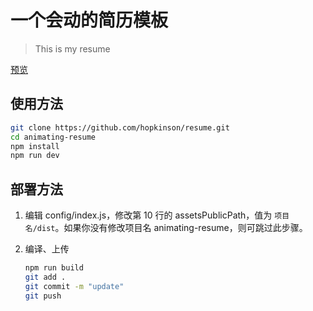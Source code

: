 # 一个会动的简历模板

> This is my resume

[预览](http://120.76.230.40:7081/index.html)

## 使用方法

``` bash
git clone https://github.com/hopkinson/resume.git
cd animating-resume
npm install
npm run dev
```

## 部署方法


1. 编辑 config/index.js，修改第 10 行的 assetsPublicPath，值为 `项目名/dist`。如果你没有修改项目名 animating-resume，则可跳过此步骤。

2. 编译、上传
    ``` bash
    npm run build
    git add .
    git commit -m "update"
    git push
    ```



